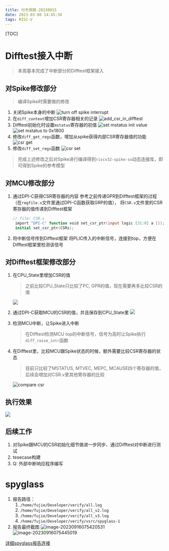 ```yaml
---
title: 付杰周报-20230815
date: 2023-03-08 14:45:34
tags: RISC-V
---
```


[TOC]

# Difftest接入中断

> 本周基本完成了中断部分的Difftest框架接入

## 对Spike修改部分

> 编译Spike时需要做的修改

1. 关闭Spike本身的中断
   ![turn off spike interrupt](https://s2.loli.net/2023/09/16/gHBntQA85JK1Uvz.png)
2. 在`diff_context`增加CSR寄存器相关的记录
   ![add_csr_in_difftest](https://s2.loli.net/2023/09/16/T1xRNPwdosJWcM5.png)
3. Difftest初始化时设置`mstatus`寄存器的初值
   ![set mstatus init value](https://s2.loli.net/2023/09/16/Bh2XOosbcfum9Tx.png)
   ![set mstatus to 0x1800](https://s2.loli.net/2023/09/16/PfS56cqjUVkNTYO.png)
4. 修改`diff_get_regs`函数，增加从spike获得内部CSR寄存器值的功能
   ![csr get](https://s2.loli.net/2023/09/16/dHG2npwm3LtMzyQ.png)
5. 修改`diff_set_regs`函数
   ![csr set](https://s2.loli.net/2023/09/16/gi51XY4ERH7mGnB.png)

> 完成上述修改之后对Spike进行编译得到`riscv32-spike-so`动态连接库，即可得到Spike的参考模型

## 对MCU修改部分

1. 通过DPI-C获得CSR寄存器的内容
   参考之前传递GPR到Difftest框架的过程（在`regfile.v`文件里通过DPI-C函数获取GRP的值），
   将`CSR.v`文件里的CSR寄存器的值传递到Difftest框架
   ```verilog
   // file: CSR.v
    import "DPI-C" function void set_csr_ptr(input logic [31:0] a []); // add DPI-C function
    initial set_csr_ptr(CSRs);
   ```
2. 将中断信号传到Difftest框架
   将PLIC传入的中断信号，连接到top，方便在Difftest框架里检测该信号

## 对Difftest框架修改部分

1. 在CPU_State里增加CSR的值

   > 之前比较CPU_State只比较了PC, GPR的值，现在需要再多比较CSR的值

   ![](https://s2.loli.net/2023/09/16/1OBrqEyoP6gV9TS.png)

2. 通过DPI-C获取MCU的CSR的值，并且保存到CPU_State里
   ![](https://s2.loli.net/2023/09/16/t36og17xFJ4uIrW.png)
3. 检测MCU中断，让Spike进入中断
   > 在Difftest检测MCU top的中断信号，信号为高时让Spike执行`diff_raise_intr`函数
4. 在Difftest里，比较MCU跟Spike状态的时候，额外需要比较CSR寄存器的状态

   > 目前只比较了MSTATUS, MTVEC, MEPC, MCAUSE四个寄存器的值，后续会增加对CSR.v里其他寄存器的比较

   ![compare csr](https://s2.loli.net/2023/09/16/KcpaZwEGVXyhUg4.png)

## 执行效果

![](https://s2.loli.net/2023/09/16/4695XSYnvFZ7kQD.png)

## 后续工作

1. 对Spike跟MCU的CSR初始化细节做进一步同步、通过Difftest对中断进行测试
2. tesecase构建
3. Q: 外部中断响应程序编写

# spyglass

1. 报告路径：
   1. `/home/fujie/Developer/verify/all.log`
   2. `/home/fujie/Developer/verify/all_v2.log`
   3. `/home/fujie/Developer/verify/all_v3.log`
   4. `/home/fujie/Developer/verify/vsrc/spyglass-1`
2. 报告最终截图
   ![image-20230916075420531](https://s2.loli.net/2023/09/16/gBqMJv4LtDoU3ZA.png)
   ![image-20230916075445019](https://s2.loli.net/2023/09/16/y8x2GEMcJFBgCz3.png)

[详细spyglass报告连接](https://timemeansalot.github.io/2023/09/15/spyglass/)
